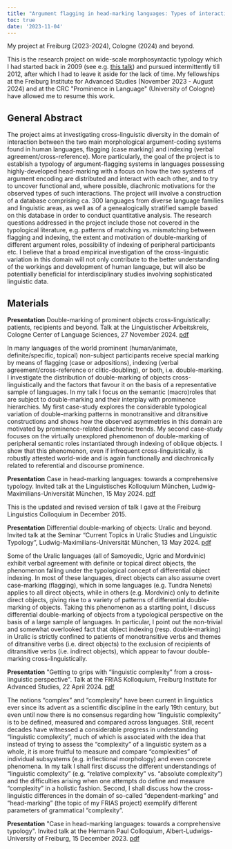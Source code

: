 ```yaml
---
title: "Argument flagging in head-marking languages: Types of interaction between argument-coding systems"
toc: true
date: '2023-11-04'
---
```


My project at Freiburg (2023-2024), Cologne (2024) and beyond.

<!--more-->

This is the research project on wide-scale morphosyntactic typology which I had started back in 2009 (see e.g. [this talk](https://peterarkadiev.github.io/talks/Arkadiev2010_case_n_headmarking_leipzig.pdf)) and pursued intermittently till 2012, after which I had to leave it aside for the lack of time. My fellowships at the Freiburg Institute for Advanced Studies (November 2023 - August 2024) and at the CRC "Prominence in Language" (University of Cologne) have allowed me to resume this work.

## General Abstract


The project aims at investigating cross-linguistic diversity in the domain of interaction between the two main morphological argument-coding systems found in human languages, flagging (case marking) and indexing (verbal agreement/cross-reference). More particularly, the goal of the project is to establish a typology of argument-flagging systems in languages possessing highly-developed head-marking with a focus on how the two systems of argument encoding are distributed and interact with each other, and to try to uncover functional and, where possible, diachronic motivations for the observed types of such interactions. The project will involve a construction of a database comprising ca. 300 languages from diverse language families and linguistic areas, as well as of a genealogically stratified sample based on this database in order to conduct quantitative analysis. The research questions addressed in the project include those not covered in the typological literature, e.g. patterns of matching vs. mismatching between flagging and indexing, the extent and motivation of double-marking of different argument roles, possibility of indexing of peripheral participants etc. I believe that a broad empirical investigation of the cross-linguistic variation in this domain will not only contribute to the better understanding of the workings and development of human language, but will also be potentially beneficial for interdisciplinary studies involving sophisticated linguistic data.


## Materials

**Presentation** Double-marking of prominent objects cross-linguistically: patients, recipients and beyond. Talk at the Linguistischer Arbeitskreis, Cologne Center of Language Sciences, 27 November 2024. [pdf](Arkadiev2024_doublemarking_LAK.pdf)

In many languages of the world prominent (human/animate, definite/specific, topical) non-subject participants receive special marking by means of flagging (case or adpositions), indexing (verbal agreement/cross-reference or clitic-doubling), or both, i.e. double-marking. I investigate the distribution of double-marking of objects cross-linguistically and the factors that favour it on the basis of a representative sample of languages. In my talk I focus on the semantic (macro)roles that are subject to double-marking and their interplay with prominence hierarchies. My first case-study explores the considerable typological variation of double-marking patterns in monotransitive and ditransitive constructions and shows how the observed asymmetries in this domain are motivated by prominence-related diachronic trends. My second case-study focuses on the virtually unexplored phenomenon of double-marking of peripheral semantic roles instantiated through indexing of oblique objects. I show that this phenomenon, even if infrequent cross-linguistically, is robustly attested world-wide and is again functionally and diachronically related to referential and discourse prominence.

**Presentation** Case in head-marking languages: towards a comprehensive typology. Invited talk at the Linguistisches Kolloquium München, Ludwig-Maximilians-Universität München, 15 May 2024. [pdf](https://peterarkadiev.github.io/talks/Arkadiev2024_case-n-headmarking-LMU.pdf)

This is the updated and revised version of talk I gave at the Freiburg Linguistics Colloquium in December 2015. 

**Presentation** Differential double-marking of objects: Uralic and beyond. Invited talk at the Seminar “Current Topics in Uralic Studies and Linguistic Typology”, Ludwig-Maximilians-Universität München, 13 May 2024. [pdf](https://peterarkadiev.github.io/talks/Arkadiev2024_doublemarking_LMU.pdf)

Some of the Uralic languages (all of Samoyedic, Ugric and Mordvinic) exhibit verbal agreement with definite or topical direct objects, the phenomenon falling under the typological concept of differential object indexing. In most of these languages, direct objects can also assume overt case-marking (flagging), which in some languages (e.g. Tundra Nenets) applies to all direct objects, while in others (e.g. Mordvinic) only to definite direct objects, giving rise to a variety of patterns of differential double-marking of objects. Taking this phenomenon as a starting point, I discuss differential double-marking of objects from a typological perspective on the basis of a large sample of languages. In particular, I point out the non-trivial and somewhat overlooked fact that object indexing (resp. double-marking) in Uralic is strictly confined to patients of monotransitive verbs and themes of ditransitive verbs (i.e. direct objects) to the exclusion of recipients of ditransitive verbs (i.e. indirect objects), which appear to favour double-marking cross-linguistically. 

**Presentation** "Getting to grips with “linguistic complexity” from a cross-linguistic perspective". Talk at the FRIAS Kolloquium, Freiburg Institute for Advanced Studies, 22 April 2024. [pdf](https://peterarkadiev.github.io/talks/Arkadiev2024_complexity_FRIAS.pdf)

The notions “complex” and “complexity” have been current in linguistics ever since its advent as a scientific discipline in the early 19th century, but even until now there is no consensus regarding how “linguistic complexity” is to be defined, measured and compared across languages. Still, recent decades have witnessed a considerable progress in understanding “linguistic complexity”, much of which is associated with the idea that instead of trying to assess the “complexity” of a linguistic system as a whole, it is more fruitful to measure and compare “complexities” of individual subsystems (e.g. inflectional morphology) and even concrete phenomena. In my talk I shall first discuss the different understandings of “linguistic complexity” (e.g. “relative complexity” vs. “absolute complexity”) and the difficulties arising when one attempts do define and measure “complexity” in a holistic fashion. Second, I shall discuss how the cross-linguistic differences in the domain of so-called “dependent-marking” and “head-marking” (the topic of my FRIAS project) exemplify different parameters of grammatical “complexity”.

**Presentation** "Case in head-marking languages: towards a comprehensive typology". Invited talk at the Hermann Paul Colloquium, Albert-Ludwigs-University of Freiburg, 15 December 2023. [pdf](https://peterarkadiev.github.io/talks/Arkadiev2023_case-n-headmarking-Freiburg.pdf)
